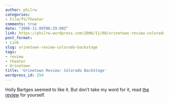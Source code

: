 ```yaml
---
author: philrw
categories:
- Film/TV/Theater
comments: true
date: "2006-11-09T06:29:00Z"
link: https://philrw.wordpress.com/2006/11/08/urinetown-review-colorado-backstage/
post_format:
- Link
slug: urinetown-review-colorado-backstage
tags:
- review
- theater
- Urinetown
title: 'Urinetown Review: Colorado BackStage'
wordpress_id: 254
---
```


Holly Bartges seemed to like it. But don’t take my word for it, read [the review](http://web.archive.org/web/20090601071033/http://www.coloradobackstage.com:80/reviews/misc/urinetown.shtml) for yourself.
